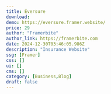 ```yaml
---
title: Eversure
download:
demo: https://eversure.framer.website/
price: 29
author: "Framerbite"
author_link: https://framerbite.com
date: 2024-12-30T03:46:05.986Z
description: "Insurance Website"
ssg: [Framer]
css: []
ui: []
cms: []
category: [Business,Blog]
draft: false
---
```

